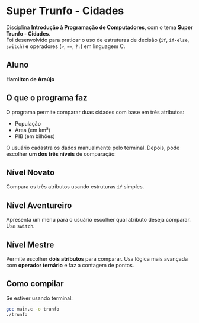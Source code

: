 # Super Trunfo - Cidades

Disciplina **Introdução à Programação de Computadores**, com o tema **Super Trunfo - Cidades**.  
Foi desenvolvido para praticar o uso de estruturas de decisão (`if`, `if-else`, `switch`) e operadores (`>`, `==`, `?:`) em linguagem C.

## Aluno
**Hamilton de Araújo**

## O que o programa faz

O programa permite comparar duas cidades com base em três atributos:

- População
- Área (em km²)
- PIB (em bilhões)

O usuário cadastra os dados manualmente pelo terminal. Depois, pode escolher **um dos três níveis** de comparação:

## Nível Novato
Compara os três atributos usando estruturas `if` simples.

## Nível Aventureiro
Apresenta um menu para o usuário escolher qual atributo deseja comparar. Usa `switch`.

## Nível Mestre
Permite escolher **dois atributos** para comparar. Usa lógica mais avançada com **operador ternário** e faz a contagem de pontos.

##  Como compilar

Se estiver usando terminal:

```bash
gcc main.c -o trunfo
./trunfo
